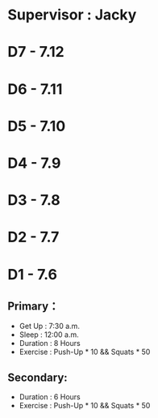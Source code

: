 # **Supervisor : Jacky**

# D7 - 7.12
# D6 - 7.11
# D5 - 7.10
# D4 - 7.9
# D3 - 7.8
# D2 - 7.7
# D1 - 7.6
## Primary：
- Get Up : 7:30 a.m.
- Sleep : 12:00 a.m.
- Duration : 8 Hours
- Exercise : Push-Up * 10 && Squats * 50
## Secondary:
- Duration : 6 Hours
- Exercise : Push-Up * 10 && Squats * 50

